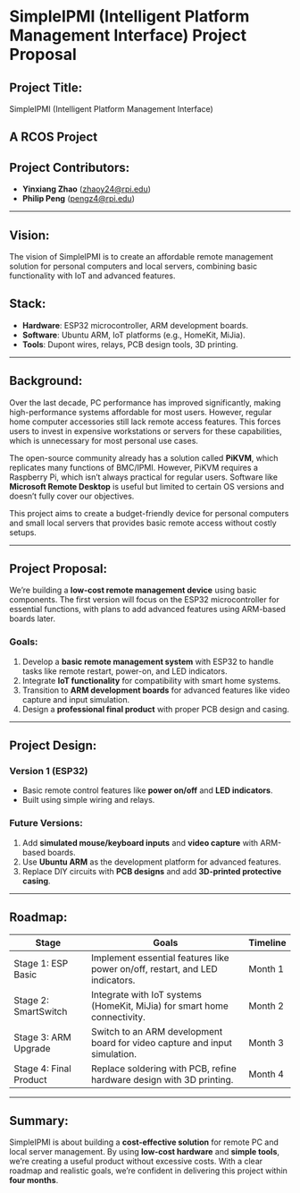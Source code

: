 # SimpleIPMI (Intelligent Platform Management Interface) Project Proposal

## Project Title:
SimpleIPMI (Intelligent Platform Management Interface)

## A RCOS Project

## Project Contributors:
- **Yinxiang Zhao** (zhaoy24@rpi.edu)
- **Philip Peng** (pengz4@rpi.edu)

---

## Vision:
The vision of SimpleIPMI is to create an affordable remote management solution for personal computers and local servers, combining basic functionality with IoT and advanced features.

## Stack:
- **Hardware**: ESP32 microcontroller, ARM development boards.
- **Software**: Ubuntu ARM, IoT platforms (e.g., HomeKit, MiJia).
- **Tools**: Dupont wires, relays, PCB design tools, 3D printing.

---

## Background:
Over the last decade, PC performance has improved significantly, making high-performance systems affordable for most users. However, regular home computer accessories still lack remote access features. This forces users to invest in expensive workstations or servers for these capabilities, which is unnecessary for most personal use cases.

The open-source community already has a solution called **PiKVM**, which replicates many functions of BMC/IPMI. However, PiKVM requires a Raspberry Pi, which isn’t always practical for regular users. Software like **Microsoft Remote Desktop** is useful but limited to certain OS versions and doesn’t fully cover our objectives.

This project aims to create a budget-friendly device for personal computers and small local servers that provides basic remote access without costly setups.

---

## Project Proposal:
We’re building a **low-cost remote management device** using basic components. The first version will focus on the ESP32 microcontroller for essential functions, with plans to add advanced features using ARM-based boards later.

### Goals:
1. Develop a **basic remote management system** with ESP32 to handle tasks like remote restart, power-on, and LED indicators.
2. Integrate **IoT functionality** for compatibility with smart home systems.
3. Transition to **ARM development boards** for advanced features like video capture and input simulation.
4. Design a **professional final product** with proper PCB design and casing.

---

## Project Design:
### **Version 1 (ESP32)**
- Basic remote control features like **power on/off** and **LED indicators**.
- Built using simple wiring and relays.

### **Future Versions:**
1. Add **simulated mouse/keyboard inputs** and **video capture** with ARM-based boards.
2. Use **Ubuntu ARM** as the development platform for advanced features.
3. Replace DIY circuits with **PCB designs** and add **3D-printed protective casing**.

---

## Roadmap:

| Stage | Goals | Timeline |
|--------|-----------------|----------------------------------------------------------------------------------------|
|   Stage 1: ESP Basic     | Implement essential features like power on/off, restart, and LED indicators. | Month 1 |
|   Stage 2: SmartSwitch   | Integrate with IoT systems (HomeKit, MiJia) for smart home connectivity.     | Month 2 |
|   Stage 3: ARM Upgrade   | Switch to an ARM development board for video capture and input simulation.   | Month 3 |
|   Stage 4: Final Product | Replace soldering with PCB, refine hardware design with 3D printing.         | Month 4 |

---

## Summary:
SimpleIPMI is about building a **cost-effective solution** for remote PC and local server management. By using **low-cost hardware** and **simple tools**, we’re creating a useful product without excessive costs. With a clear roadmap and realistic goals, we’re confident in delivering this project within **four months**.
